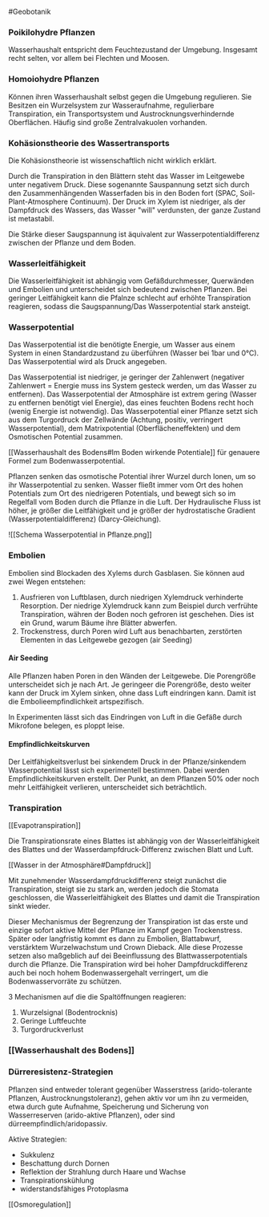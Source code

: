 #Geobotanik 

### Poikilohydre Pflanzen

Wasserhaushalt entspricht dem Feuchtezustand der Umgebung. Insgesamt recht selten, vor allem bei Flechten und Moosen.

### Homoiohydre Pflanzen

Können ihren Wasserhaushalt selbst gegen die Umgebung regulieren. Sie Besitzen ein Wurzelsystem zur Wasseraufnahme, regulierbare Transpiration, ein Transportsystem und Austrocknungsverhindernde Oberflächen. Häufig sind große Zentralvakuolen vorhanden.

### Kohäsionstheorie des Wassertransports

Die Kohäsionstheorie ist wissenschaftlich nicht wirklich erklärt.

Durch die Transpiration in den Blättern steht das Wasser im Leitgewebe unter negativem Druck. Diese sogenannte Sauspannung setzt sich durch den Zusammenhängenden Wasserfaden bis in den Boden fort (SPAC, Soil-Plant-Atmosphere Continuum). Der Druck im Xylem ist niedriger, als der Dampfdruck des Wassers, das Wasser "will" verdunsten, der ganze Zustand ist metastabil.

Die Stärke dieser Saugspannung ist äquivalent zur Wasserpotentialdifferenz zwischen der Pflanze und dem Boden.

### Wasserleitfähigkeit

Die Wasserleitfähigkeit ist abhängig vom Gefäßdurchmesser, Querwänden und Embolien und unterscheidet sich bedeutend zwischen Pflanzen. Bei geringer Leitfähigkeit kann die Pfalnze schlecht auf erhöhte Transpiration reagieren, sodass die Saugspannung/Das Wasserpotential stark ansteigt.

### Wasserpotential

Das Wasserpotential ist die benötigte Energie, um Wasser aus einem System in einen Standardzustand zu überführen (Wasser bei 1bar und 0°C). Das Wasserpotential wird als Druck angegeben.

Das Wasserpotential ist niedriger, je geringer der Zahlenwert (negativer Zahlenwert = Energie muss ins System gesteck werden, um das Wasser zu entfernen). Das Wasserpotential der Atmosphäre ist extrem gering (Wasser zu entfernen benötigt viel Energie), das eines feuchten Bodens recht hoch (wenig Energie ist notwendig). Das Wasserpotential einer Pflanze setzt sich aus dem Turgordruck der Zellwände (Achtung, positiv, verringert Wasserpotential), dem Matrixpotential (Oberflächeneffekten) und dem Osmotischen Potential zusammen.

[[Wasserhaushalt des Bodens#Im Boden wirkende Potentiale]] für genauere Formel zum Bodenwasserpotential.

Pflanzen senken das osmotische Potential ihrer Wurzel durch Ionen, um so ihr Wasserpotential zu senken. Wasser fließt immer vom Ort des hohen Potentials zum Ort des niedrigeren Potentials, und bewegt sich so im Regelfall vom Boden durch die Pflanze in die Luft. Der Hydraulische Fluss ist höher, je größer die Leitfähigkeit und je größer der hydrostatische Gradient (Wasserpotentialdifferenz) (Darcy-Gleichung).

![[Schema Wasserpotential in Pflanze.png]]

### Embolien

Embolien sind Blockaden des Xylems durch Gasblasen. Sie können aud zwei Wegen entstehen: 
1. Ausfrieren von Luftblasen, durch niedrigen Xylemdruck verhinderte Resorption. Der niedrige Xylemdruck kann zum Beispiel durch verfrühte Transpiration, währen der Boden noch gefroren ist geschehen. Dies ist ein Grund, warum Bäume ihre Blätter abwerfen.
2. Trockenstress, durch Poren wird Luft aus benachbarten, zerstörten Elementen in das Leitgewebe gezogen (air Seeding)

#### Air Seeding

Alle Pflanzen haben Poren in den Wänden der Leitgewebe. Die Porengröße unterscheidet sich je nach Art. Je geringeer die Porengröße, desto weiter kann der Druck im Xylem sinken, ohne dass Luft eindringen kann. Damit ist die Embolieempfindlichkeit artspezifisch.

In Experimenten lässt sich das Eindringen von Luft in die Gefäße durch Mikrofone belegen, es ploppt leise.

#### Empfindlichkeitskurven

Der Leitfähigkeitsverlust bei sinkendem Druck in der Pflanze/sinkendem Wasserpotential lässt sich experimentell bestimmen. Dabei werden Empfindlichkeitskurven erstellt. Der Punkt, an dem Pflanzen 50% oder noch mehr Leitfähigkeit verlieren, unterscheidet sich beträchtlich.

### Transpiration

[[Evapotranspiration]]

Die Transpirationsrate eines Blattes ist abhängig von der Wasserleitfähigkeit des Blattes und der Wasserdampfdruck-Differenz zwischen Blatt und Luft.

[[Wasser in der Atmosphäre#Dampfdruck]]

Mit zunehmender Wasserdampfdruckdifferenz steigt zunächst die Transpiration, steigt sie zu stark an, werden jedoch die Stomata geschlossen, die Wasserleitfähigkeit des Blattes und damit die Transpiration sinkt wieder.

Dieser Mechanismus der Begrenzung der Transpiration ist das erste und einzige sofort aktive Mittel der Pflanze im Kampf gegen Trockenstress. Später oder langfristig kommt es dann zu Embolien, Blattabwurf, verstärktem Wurzelwachstum und Crown Dieback. Alle diese Prozesse setzen also maßgeblich auf dei Beeinflussung des Blattwasserpotentials durch die Pflanze. Die Transpiration wird bei hoher Dampfdruckdifferenz auch bei noch hohem Bodenwassergehalt verringert, um die Bodenwasservorräte zu schützen.

3 Mechanismen auf die die Spaltöffnungen reagieren:
1. Wurzelsignal (Bodentrocknis)
2. Geringe Luftfeuchte
3. Turgordruckverlust

### [[Wasserhaushalt des Bodens]]

### Dürreresistenz-Strategien

Pflanzen sind entweder tolerant gegenüber Wasserstress (arido-tolerante Pflanzen, Austrocknungstoleranz), gehen aktiv vor um ihn zu vermeiden, etwa durch gute Aufnahme, Speicherung und Sicherung von Wasserreserven (arido-aktive Pflanzen), oder sind dürreempfindlich/aridopassiv.

Aktive Strategien:
- Sukkulenz
- Beschattung durch Dornen
- Reflektion der Strahlung durch Haare und Wachse
- Transpirationskühlung
- widerstandsfähiges Protoplasma

[[Osmoregulation]]